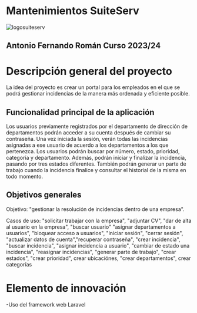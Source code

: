 # Mantenimientos SuiteServ

<img src="https://i.ibb.co/6rCPPr0/logosuiteserv.jpg" alt="logosuiteserv" border="0">

## Antonio Fernando Román Curso 2023/24

# Descripción general del proyecto

La idea del proyecto es crear un portal para los empleados en el que se podrá gestionar incidencias de la manera más ordenada y eficiente posible.

## Funcionalidad principal de la aplicación

Los usuarios previamente registrados por el departamento de dirección de departamentos podrán acceder a su cuenta después de cambiar su contraseña. Una vez iniciada la sesión, verán todas las incidencias asignadas a ese usuario de acuerdo a los departamentos a los que pertenezca. Los usuarios podrán buscar por número, estado, prioridad, categoría y departamento. Además, podrán iniciar y finalizar la incidencia, pasando por tres estados diferentes. También podrán generar un parte de trabajo cuando la incidencia finalice y consultar el historial de la misma en todo momento.

## Objetivos generales

Objetivo: "gestionar la resolución de incidencias dentro de una empresa".

Casos de uso: "solicitar trabajar con la empresa", "adjuntar CV", "dar de alta al usuario en la empresa", "buscar usuario" "asignar departamentos a usuarios", "bloquear acceso a usuarios", "iniciar sesión", "cerrar sesión", "actualizar datos de cuenta","recuperar contraseña", "crear incidencia", "buscar incidencia", "asignar incidencia a usuario", "cambiar de estado una incidencia", "reasignar incidencias", "generar parte de trabajo", "crear estados", "crear prioridad", crear ubicaciónes, "crear departamentos", crear categorías 

# Elemento de innovación

-Uso del framework web Laravel
